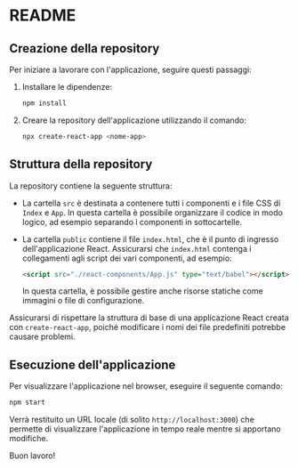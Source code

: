 # README

## Creazione della repository

Per iniziare a lavorare con l'applicazione, seguire questi passaggi:

1. Installare le dipendenze:

   ```bash
   npm install
   ```

2. Creare la repository dell'applicazione utilizzando il comando:

   ```bash
   npx create-react-app <nome-app>
   ```

## Struttura della repository

La repository contiene la seguente struttura:

- La cartella `src` è destinata a contenere tutti i componenti e i file CSS di `Index` e `App`. In questa cartella è possibile organizzare il codice in modo logico, ad esempio separando i componenti in sottocartelle.

- La cartella `public` contiene il file `index.html`, che è il punto di ingresso dell'applicazione React. Assicurarsi che `index.html` contenga i collegamenti agli script dei vari componenti, ad esempio:

  ```html
  <script src="./react-components/App.js" type="text/babel"></script>
  ```

  In questa cartella, è possibile gestire anche risorse statiche come immagini o file di configurazione.

Assicurarsi di rispettare la struttura di base di una applicazione React creata con `create-react-app`, poiché modificare i nomi dei file predefiniti potrebbe causare problemi.

## Esecuzione dell'applicazione

Per visualizzare l'applicazione nel browser, eseguire il seguente comando:

```bash
npm start
```

Verrà restituito un URL locale (di solito `http://localhost:3000`) che permette di visualizzare l'applicazione in tempo reale mentre si apportano modifiche.

Buon lavoro!
